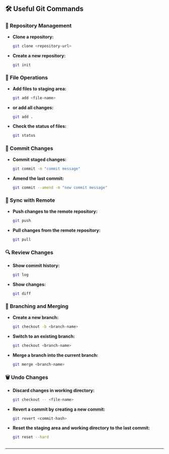 ## 🛠️ Useful Git Commands

### 📁 Repository Management
- **Clone a repository:**
  ```sh
  git clone <repository-url>

- **Create a new repository:**
  ```sh
  git init

### 📄 File Operations

- **Add files to staging area:**

  ```sh
  git add <file-name>

- **or add all changes:**

  ```sh
  git add .

- **Check the status of files:**

  ```sh
  git status

### 💾 Commit Changes

- **Commit staged changes:**

  ```sh
  git commit -m "commit message"

- **Amend the last commit:**

  ```sh
  git commit --amend -m "new commit message"

### 🔄 Sync with Remote

- **Push changes to the remote repository:**
  
  ```sh
  git push

- **Pull changes from the remote repository:**

  ```sh
  git pull

### 🔍 Review Changes

- **Show commit history:**

  ```sh
  git log

- **Show changes:**

  ```sh
  git diff

### 🌿 Branching and Merging

- **Create a new branch:**

  ```sh
  git checkout -b <branch-name>

- **Switch to an existing branch:**

  ```sh
  git checkout <branch-name>

- **Merge a branch into the current branch:**

  ```sh
  git merge <branch-name>

### 🗑️ Undo Changes

- **Discard changes in working directory:**

  ```sh
  git checkout -- <file-name>

- **Revert a commit by creating a new commit:**

  ```sh
  git revert <commit-hash>

- **Reset the staging area and working directory to the last commit:**

  ```sh
  git reset --hard



---
